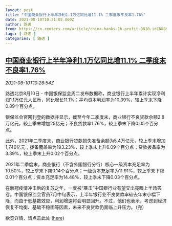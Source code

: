 ```yaml
---
layout: post
title: "中国商业银行上半年净利1.1万亿同比增11.1% 二季度末不良率1.76%"
date: 2021-08-10T10:31:02.000Z
author: 路透
from: https://cn.reuters.com/article/china-banks-1h-profit-0810-idCNKBS2FB0W4
tags: [ 路透 ]
categories: [ 路透 ]
---
```

<!--1628591462000-->
[中国商业银行上半年净利1.1万亿同比增11.1% 二季度末不良率1.76%](https://cn.reuters.com/article/china-banks-1h-profit-0810-idCNKBS2FB0W4)
------

<div>
<div><i>2021-08-10T10:26:54Z</i></div><p>路透北京8月10日 - 中国银保监会周二发布数据称，商业银行上半年累计实现净利润1.1万亿元人民币，同比增长11.1%；平均资本利润率为10.39%，较上季末下降0.89个百分点。</p><p>银保监会官网刊登的数据并显示，截至今年二季度末，商业银行不良贷款余额2.8万亿元，较上季末增加25亿元；不良贷款率1.76%，较上季末下降0.05个百分点。</p><p>此外，2021年二季度末，商业银行贷款损失准备余额为5.4万亿元，较上季末增加1,746亿元；拨备覆盖率为193.23%，较上季末上升6.09个百分点；贷款拨备率为3.39%，较上季末上升0.02个百分点。</p><p>2021年二季度末，商业银行（不含外国银行分行）核心一级资本充足率为10.50%，较上季末下降0.14个百分点；一级资本充足率为11.91%，较上季末下降0.01个百分点；资本充足率为14.48%，较上季末下降0.03个百分点。</p><p>在新冠疫情冲击后的复苏之年，一度被“暴击”中国银行业有望交出亮眼上半场答卷。中国银保监会官员7月中旬表示，上半年银行业不良贷款率较去年末小幅下降，而由于低基数效应，利润增速将会明显回升。不过，他们也表示，考虑到经济恢复不均衡、基础不稳固等因素，未来不良贷款仍面临上升压力。（完）</p><p>欲览详情，请点击此处 (<a href="http://www.cbirc.gov.cn/cn/view/pages/ItemDetail.html?docId=1001081&amp;itemId=915">here</a>)</p>
</div>
